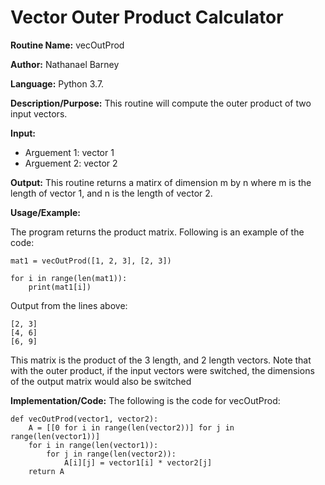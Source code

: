 # Vector Outer Product Calculator

**Routine Name:**           vecOutProd

**Author:** Nathanael Barney

**Language:** Python 3.7.

**Description/Purpose:** This routine will compute the outer product of two input vectors.

**Input:** 
* Arguement 1: vector 1
* Arguement 2: vector 2

**Output:** This routine returns a matirx of dimension m by n where m is the length of vector 1, and n is 
the length of vector 2.

**Usage/Example:**

The program returns the product matrix. Following is an example of the code:

```
mat1 = vecOutProd([1, 2, 3], [2, 3])

for i in range(len(mat1)):
    print(mat1[i])
```

Output from the lines above:

```
[2, 3]
[4, 6]
[6, 9]

```

This matrix is the  product of the 3 length, and 2 length vectors. Note that with the outer product, if the input vectors 
were switched, the dimensions of the output matrix would also be switched

**Implementation/Code:** The following is the code for vecOutProd:

```
def vecOutProd(vector1, vector2):
    A = [[0 for i in range(len(vector2))] for j in range(len(vector1))]
    for i in range(len(vector1)):
        for j in range(len(vector2)):
            A[i][j] = vector1[i] * vector2[j]
    return A
```
